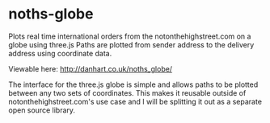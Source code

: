 noths-globe
===========

Plots real time international orders from the notonthehighstreet.com on a globe using three.js
Paths are plotted from sender address to the delivery address using coordinate data.

Viewable here: http://danhart.co.uk/noths_globe/

The interface for the three.js globe is simple and allows paths to be plotted between any two sets of coordinates.
This makes it reusable outside of notonthehighstreet.com's use case and I will be splitting it out as a separate open source library.
